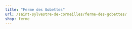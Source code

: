 ```yaml
---
title: "Ferme des Gobettes"
url: /saint-sylvestre-de-cormeilles/ferme-des-gobettes/
shop: ferme
---
```

